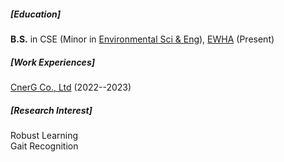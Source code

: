 <p></p>

##### [Education]
**B.S.** in CSE (Minor in [Environmental Sci & Eng](https://environewha.ewha.ac.kr/environewhaeng/index.do)), [EWHA](http://www.ewha.ac.kr/ewha/index.do) (Present)

##### [Work Experiences]
[CnerG Co., Ltd](https://cnerg.net/) (2022--2023)

##### [Research Interest]
Robust Learning<br>
Gait Recognition
